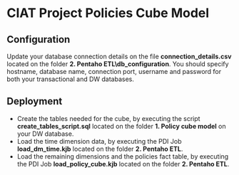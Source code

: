 # CIAT Project Policies Cube Model

## Configuration

Update your database connection details on the file **connection_details.csv** located on the folder **2. Pentaho ETL\db_configuration**. You should specify hostname, database name, connection port, username and password for both your transactional and DW databases.

## Deployment

* Create the tables needed for the cube, by executing the script **create_tables_script.sql** located on the folder **1. Policy cube model** on your DW database.
* Load the time dimension data, by executing the PDI Job **load_dm_time.kjb** located on the folder **2. Pentaho ETL**.
* Load the remaining dimensions and the policies fact table, by executing the PDI Job **load_policy_cube.kjb** located on the folder **2. Pentaho ETL**.
